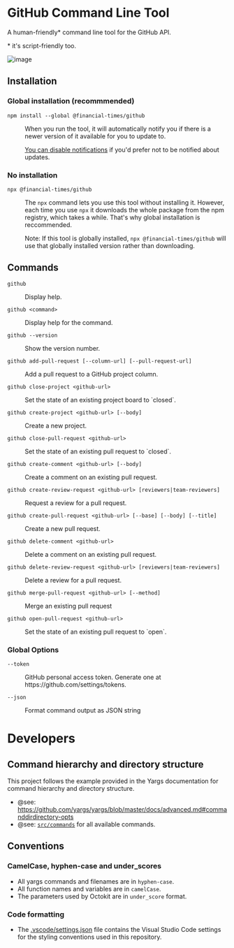 # GitHub Command Line Tool

A human-friendly\* command line tool for the GitHub API.

\* it's script-friendly too.

![image](https://user-images.githubusercontent.com/224547/57020759-3b3c3480-6c22-11e9-8907-565a929d3cd9.png)

## Installation

### Global installation (recommmended)

```shell
npm install --global @financial-times/github
```

<dd>
When you run the tool, it will automatically notify you if there is a newer version of it available for you to update to.

[You can disable notifications](https://www.npmjs.com/package/update-notifier#user-settings) if you'd prefer not to be notified about updates.

</dd>

### No installation

```shell
npx @financial-times/github
```

<dd>

The `npx` command lets you use this tool without installing it. However, each time you use `npx` it downloads the whole package from the npm registry, which takes a while. That's why global installation is reccommended.

Note: If this tool is globally installed, `npx @financial-times/github` will use that globally installed version rather than downloading.

</dd>

## Commands

```shell
github
```

<dd>Display help.</dd>

```shell
github <command>
```

<dd>Display help for the command.</dd>

```shell
github --version
```

<dd>Show the version number.</dd>

```shell
github add-pull-request [--column-url] [--pull-request-url]
```

<dd>Add a pull request to a GitHub project column.</dd>

```shell
github close-project <github-url>
```

<dd>Set the state of an existing project board to `closed`.</dd>

```shell
github create-project <github-url> [--body]
```

<dd>Create a new project.</dd>

```shell
github close-pull-request <github-url>
```

<dd>Set the state of an existing pull request to `closed`.</dd>

```shell
github create-comment <github-url> [--body]
```

<dd>Create a comment on an existing pull request.</dd>

```shell
github create-review-request <github-url> [reviewers|team-reviewers]
```

<dd>Request a review for a pull request.</dd>

```shell
github create-pull-request <github-url> [--base] [--body] [--title]
```

<dd>Create a new pull request.</dd>

```shell
github delete-comment <github-url>
```

<dd>Delete a comment on an existing pull request.</dd>

```shell
github delete-review-request <github-url> [reviewers|team-reviewers]
```

<dd>Delete a review for a pull request.</dd>

```shell
github merge-pull-request <github-url> [--method]
```

<dd>Merge an existing pull request</dd>

```shell
github open-pull-request <github-url>
```

<dd>Set the state of an existing pull request to `open`.</dd>

### Global Options

```shell
--token
```

<dd>GitHub personal access token. Generate one at https://github.com/settings/tokens.</dd>

```shell
--json
```

<dd>Format command output as JSON string</dd>

# Developers

## Command hierarchy and directory structure

This project follows the example provided in the Yargs documentation for command hierarchy and directory structure.

- @see: https://github.com/yargs/yargs/blob/master/docs/advanced.md#commanddirdirectory-opts
- @see: [`src/commands`](https://github.com/Financial-Times/github/blob/master/src/commands/) for all available commands.

## Conventions

### CamelCase, hyphen-case and under_scores

- All yargs commands and filenames are in `hyphen-case`.
- All function names and variables are in `camelCase`.
- The parameters used by Octokit are in `under_score` format.

### Code formatting

- The [.vscode/settings.json](https://github.com/Financial-Times/github/blob/master/.vscode/settings.json) file contains the Visual Studio Code settings for the styling conventions used in this repository.

